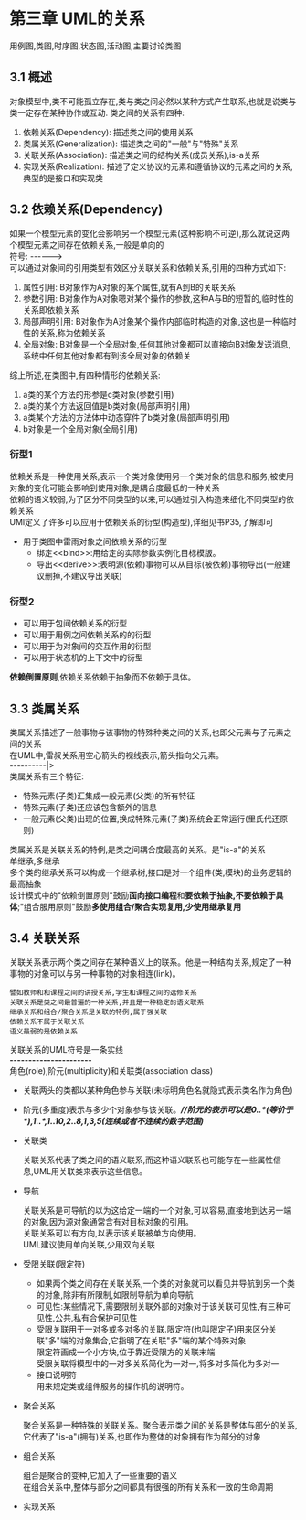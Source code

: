 # 第三章 UML的关系  
用例图,类图,时序图,状态图,活动图,主要讨论类图
## 3.1 概述
对象模型中,类不可能孤立存在,类与类之间必然以某种方式产生联系,也就是说类与类一定存在某种协作或互动.
类之间的关系有四种:
1. 依赖关系(Dependency): 描述类之间的使用关系
2. 类属关系(Generalization): 描述类之间的"一般"与"特殊"关系
3. 关联关系(Association): 描述类之间的结构关系(成员关系),is-a关系
4. 实现关系(Realization): 描述了定义协议的元素和遵循协议的元素之间的关系,典型的是接口和实现类
## 3.2 依赖关系(Dependency)
如果一个模型元素的变化会影响另一个模型元素(这种影响不可逆),那么就说这两个模型元素之间存在依赖关系,一般是单向的  
符号: ------>  
可以通过对象间的引用类型有效区分关联关系和依赖关系,引用的四种方式如下:
1. 属性引用: B对象作为A对象的某个属性,就有A到B的关联关系  
2. 参数引用: B对象作为A对象嗯对某个操作的参数,这种A与B的短暂的,临时性的关系即依赖关系  
3. 局部声明引用: B对象作为A对象某个操作内部临时构造的对象,这也是一种临时性的关系,称为依赖关系
4. 全局对象: B对象是一个全局对象,任何其他对象都可以直接向B对象发送消息,系统中任何其他对象都有到该全局对象的依赖关

综上所述,在类图中,有四种情形的依赖关系:
1. a类的某个方法的形参是c类对象(参数引用)
2. a类的某个方法返回值是b类对象(局部声明引用)
3. a类某个方法的方法体中动态穿件了b类对象(局部声明引用)
4. b对象是一个全局对象(全局引用)
### 衍型1
依赖关系是一种使用关系,表示一个类对象使用另一个类对象的信息和服务,被使用对象的变化可能会影响到使用对象,是耦合度最低的一种关系  
依赖的语义较弱,为了区分不同类型的以来,可以通过引入构造来细化不同类型的依赖关系  
UMl定义了许多可以应用于依赖关系的衍型(构造型),详细见书P35,了解即可
- 用于类图中雷雨对象之间依赖关系的衍型
    - 绑定<\<bind>>:用给定的实际参数实例化目标模版。
    - 导出<\<derive>>:表明源(依赖)事物可以从目标(被依赖)事物导出(一般建议删掉,不建议导出关联)

### 衍型2
- 可以用于包间依赖关系的衍型
- 可以用于用例之间依赖关系的的衍型
- 可以用于为对象间的交互作用的衍型
- 可以用于状态机的上下文中的衍型

**依赖倒置原则**,依赖关系依赖于抽象而不依赖于具体。

## 3.3 类属关系
类属关系描述了一般事物与该事物的特殊种类之间的关系,也即父元素与子元素之间的关系  
在UML中,雷叔关系用空心箭头的视线表示,箭头指向父元素。  
----------|>  
类属关系有三个特征:  
- 特殊元素(子类)汇集成一般元素(父类)的所有特征
- 特殊元素(子类)还应该包含额外的信息
- 一般元素(父类)出现的位置,换成特殊元素(子类)系统会正常运行(里氏代还原则)

类属关系是关联关系的特例,是类之间耦合度最高的关系。是"is-a"的关系  
单继承,多继承  
多个类的继承关系可以构成一个继承树,接口是对一个组件(类,模块)的业务逻辑的最高抽象  
设计模式中的"依赖倒置原则"鼓励**面向接口编程**和**要依赖于抽象,不要依赖于具体**;"组合服用原则"鼓励**多使用组合/聚合实现复用,少使用继承复用**

## 3.4 关联关系
关联关系表示两个类之间存在某种语义上的联系。他是一种结构关系,规定了一种事物的对象可以与另一种事物的对象相连(link)。  

    譬如教师和和课程之间的讲授关系,学生和课程之间的选修关系
    关联关系是类之间最普遍的一种关系,并且是一种稳定的语义联系
    继承关系和组合/聚合关系是关联的特例,属于强关联
    依赖关系不属于关联关系
    语义最弱的是依赖关系

关联关系的UML符号是一条实线  
**----------------------**  
角色(role),阶元(multiplicity)和关联类(association class)
- 关联两头的类都以某种角色参与关联(未标明角色名就隐式表示类名作为角色)
- 阶元(多重度)表示与多少个对象参与该关联。***//阶元的表示可以是0..\*(等价于\*),1..\*,1..10,2..8,1,3,5(连续或者不连续的数字范围)***
- 关联类

    关联关系代表了类之间的语义联系,而这种语义联系也可能存在一些属性信息,UML用关联类来表示这些信息。

- 导航

    关联关系是可导航的以为这给定一端的一个对象,可以容易,直接地到达另一端的对象,因为源对象通常含有对目标对象的引用。  
    关联关系可以有方向,以表示该关联被单方向使用。  
    UML建议使用单向关联,少用双向关联

- 受限关联(限定符)

    - 如果两个类之间存在关联关系,一个类的对象就可以看见并导航到另一个类的对象,除非有所限制,如限制导航为单向导航
    - 可见性:某些情况下,需要限制关联外部的对象对于该关联可见性,有三种可见性,公共,私有合保护可见性  
   -  受限关联用于一对多或多对多的关联.限定符(也叫限定子)用来区分关联"多"端的对象集合,它指明了在关联"多"端的某个特殊对象  
    限定符画成一个小方块,位于靠近受限方的关联末端  
    受限关联将模型中的一对多关系简化为一对一,将多对多简化为多对一
    - 接口说明符  
    用来规定类或组件服务的操作机的说明符。

- 聚合关系

    聚合关系是一种特殊的关联关系。聚合表示类之间的关系是整体与部分的关系,它代表了"is-a"(拥有)关系,也即作为整体的对象拥有作为部分的对象

- 组合关系

    组合是聚合的变种,它加入了一些重要的语义  
    在组合关系中,整体与部分之间都具有很强的所有关系和一致的生命周期

- 实现关系
